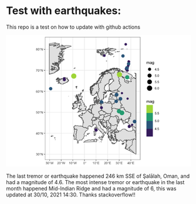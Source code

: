 <!-- README.md is generated from README.Rmd. Please edit that file -->

Test with earthquakes:
======================

This repo is a test on how to update with github actions

![](man/figures/README-unnamed-chunk-2-1.png)

The last tremor or earthquake happened 246 km SSE of Şalālah, Oman, and
had a magnitude of 4.6. The most intense tremor or earthquake in the
last month happened Mid-Indian Ridge and had a magnitude of 6, this was
updated at 30/10, 2021 14:30. Thanks stackoverflow!!
